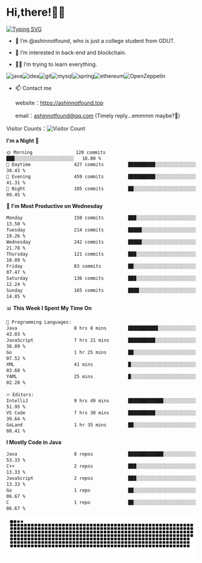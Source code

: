 # Hi,there!👨‍🔧
[![Typing SVG](https://readme-typing-svg.herokuapp.com?font=Fira+Code&pause=1000&width=435&lines=Welcome%2C+this+is+ashinnotfound%F0%9F%98%81+)](https://git.io/typing-svg)

- 👋 I’m @ashinnotfound, who is just a college student from GDUT.

- 👀 I’m interested in back-end and blockchain.

- 👨‍🔧 I’m trying to learn everything.

![java](https://img.shields.io/badge/Java-ED8B00?style=for-the-badge&logo=openjdk&logoColor=white)![idea](https://img.shields.io/badge/IntelliJ_IDEA-000000.svg?style=for-the-badge&logo=intellij-idea&logoColor=white
)![git](https://img.shields.io/badge/GIT-E44C30?style=for-the-badge&logo=git&logoColor=white
)![mysql](https://img.shields.io/badge/MySQL-005C84?style=for-the-badge&logo=mysql&logoColor=white)![spring](https://img.shields.io/badge/Spring-6DB33F?style=for-the-badge&logo=spring&logoColor=white)![ethereum](https://img.shields.io/badge/Ethereum-3C3C3D?style=for-the-badge&logo=Ethereum&logoColor=white)![OpenZeppelin](https://img.shields.io/badge/OpenZeppelin-4E5EE4?logo=openzeppelin&logoColor=fff&style=for-the-badge)


- 📫 Contact me
    
    website：https://ashinnotfound.top
    
    email：ashinnotfound@qq.com (Timely reply...emmmm maybe?🤪)

​Visitor Counts：![Visitor Count](https://profile-counter.glitch.me/ashinnotfound/count.svg)

<!--START_SECTION:waka-->
**I'm a Night 🦉** 

```text
🌞 Morning                120 commits         ███░░░░░░░░░░░░░░░░░░░░░░   10.80 % 
🌆 Daytime                427 commits         ██████████░░░░░░░░░░░░░░░   38.43 % 
🌃 Evening                459 commits         ██████████░░░░░░░░░░░░░░░   41.31 % 
🌙 Night                  105 commits         ██░░░░░░░░░░░░░░░░░░░░░░░   09.45 % 
```
📅 **I'm Most Productive on Wednesday** 

```text
Monday                   150 commits         ███░░░░░░░░░░░░░░░░░░░░░░   13.50 % 
Tuesday                  214 commits         █████░░░░░░░░░░░░░░░░░░░░   19.26 % 
Wednesday                242 commits         █████░░░░░░░░░░░░░░░░░░░░   21.78 % 
Thursday                 121 commits         ███░░░░░░░░░░░░░░░░░░░░░░   10.89 % 
Friday                   83 commits          ██░░░░░░░░░░░░░░░░░░░░░░░   07.47 % 
Saturday                 136 commits         ███░░░░░░░░░░░░░░░░░░░░░░   12.24 % 
Sunday                   165 commits         ████░░░░░░░░░░░░░░░░░░░░░   14.85 % 
```


📊 **This Week I Spent My Time On** 

```text
💬 Programming Languages: 
Java                     8 hrs 8 mins        ███████████░░░░░░░░░░░░░░   43.03 % 
JavaScript               7 hrs 21 mins       ██████████░░░░░░░░░░░░░░░   38.89 % 
Go                       1 hr 25 mins        ██░░░░░░░░░░░░░░░░░░░░░░░   07.52 % 
XML                      41 mins             █░░░░░░░░░░░░░░░░░░░░░░░░   03.68 % 
YAML                     25 mins             █░░░░░░░░░░░░░░░░░░░░░░░░   02.28 % 

🔥 Editors: 
IntelliJ                 9 hrs 49 mins       █████████████░░░░░░░░░░░░   51.95 % 
VS Code                  7 hrs 30 mins       ██████████░░░░░░░░░░░░░░░   39.64 % 
GoLand                   1 hr 35 mins        ██░░░░░░░░░░░░░░░░░░░░░░░   08.41 % 
```

**I Mostly Code in Java** 

```text
Java                     8 repos             █████████████░░░░░░░░░░░░   53.33 % 
C++                      2 repos             ███░░░░░░░░░░░░░░░░░░░░░░   13.33 % 
JavaScript               2 repos             ███░░░░░░░░░░░░░░░░░░░░░░   13.33 % 
Go                       1 repo              ██░░░░░░░░░░░░░░░░░░░░░░░   06.67 % 
C                        1 repo              ██░░░░░░░░░░░░░░░░░░░░░░░   06.67 % 
```




<!--END_SECTION:waka-->

![github contribution grid snake animation](https://raw.githubusercontent.com/ashinnotfound/ashinnotfound/output/github-contribution-grid-snake.svg)

